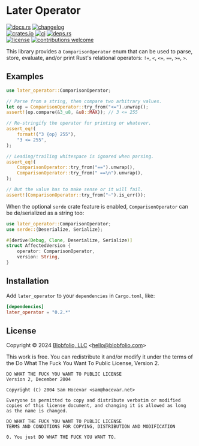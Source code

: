 # Later Operator

[![docs.rs](https://img.shields.io/docsrs/later_operator.svg?style=flat-square&label=docs.rs)](https://docs.rs/later_operator/)
[![changelog](https://img.shields.io/crates/v/later_operator.svg?style=flat-square&label=changelog&color=9b59b6)](https://github.com/Blobfolio/later_operator/blob/master/CHANGELOG.md)<br>
[![crates.io](https://img.shields.io/crates/v/later_operator.svg?style=flat-square&label=crates.io)](https://crates.io/crates/later_operator)
[![ci](https://img.shields.io/github/actions/workflow/status/Blobfolio/later_operator/ci.yaml?style=flat-square&label=ci)](https://github.com/Blobfolio/later_operator/actions)
[![deps.rs](https://deps.rs/repo/github/blobfolio/later_operator/status.svg?style=flat-square&label=deps.rs)](https://deps.rs/repo/github/blobfolio/later_operator)<br>
[![license](https://img.shields.io/badge/license-wtfpl-ff1493?style=flat-square)](https://en.wikipedia.org/wiki/WTFPL)
[![contributions welcome](https://img.shields.io/badge/PRs-welcome-brightgreen.svg?style=flat-square&label=contributions)](https://github.com/Blobfolio/later_operator/issues)

This library provides a `ComparisonOperator` enum that can be used to parse, store, evaluate, and/or print Rust's relational operators: `!=`, `<`, `<=`, `==`, `>=`, `>`.



## Examples

```rust
use later_operator::ComparisonOperator;

// Parse from a string, then compare two arbitrary values.
let op = ComparisonOperator::try_from("<=").unwrap();
assert!(op.compare(&3_u8, &u8::MAX)); // 3 <= 255

// Re-stringify the operator for printing or whatever.
assert_eq!(
    format!("3 {op} 255"),
    "3 <= 255",
);

// Leading/trailing whitespace is ignored when parsing.
assert_eq!(
    ComparisonOperator::try_from("==").unwrap(),
    ComparisonOperator::try_from(" ==\n").unwrap(),
);

// But the value has to make sense or it will fail.
assert!(ComparisonOperator::try_from("~").is_err());
```

When the optional `serde` crate feature is enabled, `ComparisonOperator` can be de/serialized as a string too:

```rust
use later_operator::ComparisonOperator;
use serde::{Deserialize, Serialize};

#[derive(Debug, Clone, Deserialize, Serialize)]
struct AffectedVersion {
    operator: ComparisonOperator,
    version: String,
}
```



## Installation

Add `later_operator` to your `dependencies` in `Cargo.toml`, like:

```toml
[dependencies]
later_operator = "0.2.*"
```



## License

Copyright © 2024 [Blobfolio, LLC](https://blobfolio.com) &lt;hello@blobfolio.com&gt;

This work is free. You can redistribute it and/or modify it under the terms of the Do What The Fuck You Want To Public License, Version 2.

    DO WHAT THE FUCK YOU WANT TO PUBLIC LICENSE
    Version 2, December 2004
    
    Copyright (C) 2004 Sam Hocevar <sam@hocevar.net>
    
    Everyone is permitted to copy and distribute verbatim or modified
    copies of this license document, and changing it is allowed as long
    as the name is changed.
    
    DO WHAT THE FUCK YOU WANT TO PUBLIC LICENSE
    TERMS AND CONDITIONS FOR COPYING, DISTRIBUTION AND MODIFICATION
    
    0. You just DO WHAT THE FUCK YOU WANT TO.
